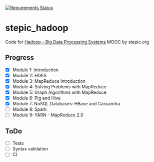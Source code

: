 [![Requirements Status](https://requires.io/github/lancelote/stepic_hadoop/requirements.svg?branch=master)](https://requires.io/github/lancelote/stepic_hadoop/requirements/?branch=master)

# stepic_hadoop

Code for [Hadoop - Big Data Processing Systems](https://stepic.org/course/Hadoop-%D0%A1%D0%B8%D1%81%D1%82%D0%B5%D0%BC%D0%B0-%D0%B4%D0%BB%D1%8F-%D0%BE%D0%B1%D1%80%D0%B0%D0%B1%D0%BE%D1%82%D0%BA%D0%B8-%D0%B1%D0%BE%D0%BB%D1%8C%D1%88%D0%B8%D1%85-%D0%BE%D0%B1%D1%8A%D0%B5%D0%BC%D0%BE%D0%B2-%D0%B4%D0%B0%D0%BD%D0%BD%D1%8B%D1%85-150)
MOOC by stepic.org

## Progress

- [x] Module 1: Introduction
- [x] Module 2: HDFS
- [x] Module 3: MapReduce Introduction
- [x] Module 4: Solving Problems with MapReduce
- [x] Module 5: Graph Algorithms with MapReduce
- [x] Module 6: Pig and Hive
- [x] Module 7: NoSQL Databases: HBase and Cassandra
- [ ] Module 8: Spark
- [ ] Module 9: YARN - MapReduce 2.0

## ToDo

- [ ] Tests
- [ ] Syntax validation
- [ ] CI
